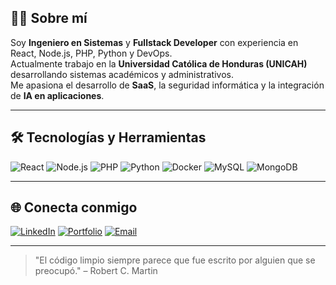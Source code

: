 ## 👨‍💻 Sobre mí
Soy **Ingeniero en Sistemas** y **Fullstack Developer** con experiencia en React, Node.js, PHP, Python y DevOps.  
Actualmente trabajo en la **Universidad Católica de Honduras (UNICAH)** desarrollando sistemas académicos y administrativos.  
Me apasiona el desarrollo de **SaaS**, la seguridad informática y la integración de **IA en aplicaciones**.


---

## 🛠️ Tecnologías y Herramientas
![React](https://img.shields.io/badge/-React-61DAFB?logo=react&logoColor=000)
![Node.js](https://img.shields.io/badge/-Node.js-339933?logo=node.js&logoColor=fff)
![PHP](https://img.shields.io/badge/-PHP-777BB4?logo=php&logoColor=fff)
![Python](https://img.shields.io/badge/-Python-3776AB?logo=python&logoColor=fff)
![Docker](https://img.shields.io/badge/-Docker-2496ED?logo=docker&logoColor=fff)
![MySQL](https://img.shields.io/badge/-MySQL-4479A1?logo=mysql&logoColor=fff)
![MongoDB](https://img.shields.io/badge/-MongoDB-47A248?logo=mongodb&logoColor=fff)


---

## 🌐 Conecta conmigo
[![LinkedIn]([https://img.shields.io/badge/-LinkedIn-0A66C2?logo=linkedin&logoColor=white)](https://www.linkedin.com/in/tu-linkedin](https://www.linkedin.com/in/guillermo-bonilla-montoya-a43468158?utm_source=share&utm_campaign=share_via&utm_content=profile&utm_medium=ios_app))
[![Portfolio](https://img.shields.io/badge/-Portfolio-FF5722?logo=vercel&logoColor=white)](https://tu-dominio.com)
[![Email](https://img.shields.io/badge/-Email-D14836?logo=gmail&logoColor=white)](mailto:guillermobonilla430@gmail.com)

---
> "El código limpio siempre parece que fue escrito por alguien que se preocupó." – Robert C. Martin


